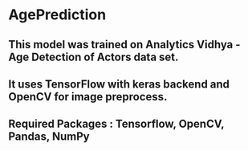 # AgePrediction
## This model was trained on Analytics Vidhya - Age Detection of Actors data set.
## It uses TensorFlow with keras backend and OpenCV for image preprocess.
## Required Packages : Tensorflow, OpenCV, Pandas, NumPy
